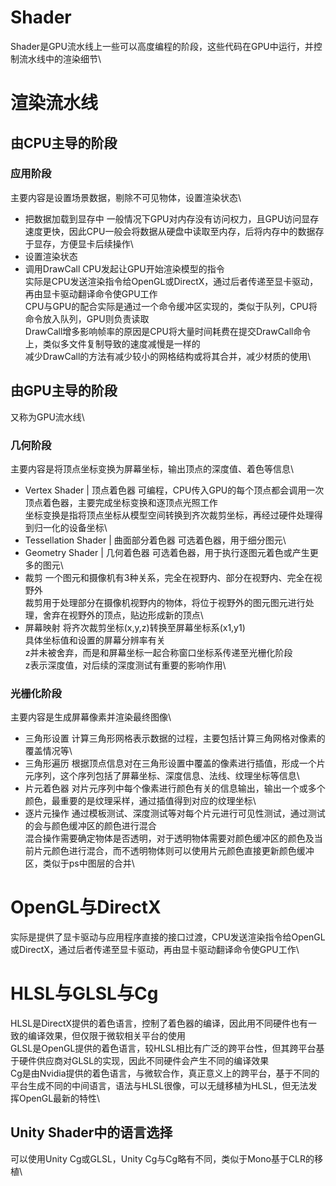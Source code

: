 # Shader
Shader是GPU流水线上一些可以高度编程的阶段，这些代码在GPU中运行，并控制流水线中的渲染细节\

# 渲染流水线

## 由CPU主导的阶段

### 应用阶段
主要内容是设置场景数据，剔除不可见物体，设置渲染状态\
* 把数据加载到显存中
一般情况下GPU对内存没有访问权力，且GPU访问显存速度更快，因此CPU一般会将数据从硬盘中读取至内存，后将内存中的数据存于显存，方便显卡后续操作\
* 设置渲染状态
* 调用DrawCall
CPU发起让GPU开始渲染模型的指令\
实际是CPU发送渲染指令给OpenGL或DirectX，通过后者传递至显卡驱动，再由显卡驱动翻译命令使GPU工作\
CPU与GPU的配合实际是通过一个命令缓冲区实现的，类似于队列，CPU将命令放入队列，GPU则负责读取\
DrawCall增多影响帧率的原因是CPU将大量时间耗费在提交DrawCall命令上，类似多文件复制导致的速度减慢是一样的\
减少DrawCall的方法有减少较小的网格结构或将其合并，减少材质的使用\

## 由GPU主导的阶段
又称为GPU流水线\

### 几何阶段
主要内容是将顶点坐标变换为屏幕坐标，输出顶点的深度值、着色等信息\
* Vertex Shader | 顶点着色器
可编程，CPU传入GPU的每个顶点都会调用一次顶点着色器，主要完成坐标变换和逐顶点光照工作\
坐标变换是指将顶点坐标从模型空间转换到齐次裁剪坐标，再经过硬件处理得到归一化的设备坐标\
* Tessellation Shader | 曲面部分着色器
可选着色器，用于细分图元\
* Geometry Shader | 几何着色器
可选着色器，用于执行逐图元着色或产生更多的图元\
* 裁剪
一个图元和摄像机有3种关系，完全在视野内、部分在视野内、完全在视野外\
裁剪用于处理部分在摄像机视野内的物体，将位于视野外的图元图元进行处理，舍弃在视野外的顶点，贴边形成新的顶点\
* 屏幕映射
将齐次裁剪坐标(x,y,z)转换至屏幕坐标系(x1,y1)\
具体坐标值和设置的屏幕分辨率有关\
z并未被舍弃，而是和屏幕坐标一起合称窗口坐标系传递至光栅化阶段\
z表示深度值，对后续的深度测试有重要的影响作用\

### 光栅化阶段
主要内容是生成屏幕像素并渲染最终图像\
* 三角形设置
计算三角形网格表示数据的过程，主要包括计算三角网格对像素的覆盖情况等\
* 三角形遍历
根据顶点信息对在三角形设置中覆盖的像素进行插值，形成一个片元序列，这个序列包括了屏幕坐标、深度信息、法线、纹理坐标等信息\
* 片元着色器
对片元序列中每个像素进行颜色有关的信息输出，输出一个或多个颜色，最重要的是纹理采样，通过插值得到对应的纹理坐标\
* 逐片元操作
通过模板测试、深度测试等对每个片元进行可见性测试，通过测试的会与颜色缓冲区的颜色进行混合\
混合操作需要确定物体是否透明，对于透明物体需要对颜色缓冲区的颜色及当前片元颜色进行混合，而不透明物体则可以使用片元颜色直接更新颜色缓冲区，类似于ps中图层的合并\


# OpenGL与DirectX
实际是提供了显卡驱动与应用程序直接的接口过渡，CPU发送渲染指令给OpenGL或DirectX，通过后者传递至显卡驱动，再由显卡驱动翻译命令使GPU工作\


# HLSL与GLSL与Cg
HLSL是DirectX提供的着色语言，控制了着色器的编译，因此用不同硬件也有一致的编译效果，但仅限于微软相关平台的使用\
GLSL是OpenGL提供的着色语言，较HLSL相比有广泛的跨平台性，但其跨平台基于硬件供应商对GLSL的实现，因此不同硬件会产生不同的编译效果\
Cg是由Nvidia提供的着色语言，与微软合作，真正意义上的跨平台，基于不同的平台生成不同的中间语言，语法与HLSL很像，可以无缝移植为HLSL，但无法发挥OpenGL最新的特性\

## Unity Shader中的语言选择
可以使用Unity Cg或GLSL，Unity Cg与Cg略有不同，类似于Mono基于CLR的移植\

